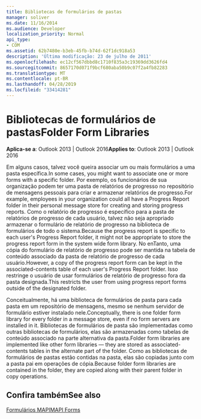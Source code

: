 ```yaml
---
title: Bibliotecas de formulários de pastas
manager: soliver
ms.date: 11/16/2014
ms.audience: Developer
localization_priority: Normal
api_type:
- COM
ms.assetid: 62b7480e-b3eb-45fb-b74d-62f1dc918a53
description: 'Última modificação: 23 de julho de 2011'
ms.openlocfilehash: ec12cf567dbbd8c1710f835a3c19369dd3626fd4
ms.sourcegitcommit: 8657170d071f9bcf680aba50b9c07f2a4fb82283
ms.translationtype: MT
ms.contentlocale: pt-BR
ms.lasthandoff: 04/28/2019
ms.locfileid: "33414281"
---
```

# <a name="folder-form-libraries"></a><span data-ttu-id="93778-103">Bibliotecas de formulários de pastas</span><span class="sxs-lookup"><span data-stu-id="93778-103">Folder Form Libraries</span></span>

  
  
<span data-ttu-id="93778-104">**Aplica-se a**: Outlook 2013 | Outlook 2016</span><span class="sxs-lookup"><span data-stu-id="93778-104">**Applies to**: Outlook 2013 | Outlook 2016</span></span> 
  
<span data-ttu-id="93778-105">Em alguns casos, talvez você queira associar um ou mais formulários a uma pasta específica.</span><span class="sxs-lookup"><span data-stu-id="93778-105">In some cases, you might want to associate one or more forms with a specific folder.</span></span> <span data-ttu-id="93778-106">Por exemplo, os funcionários de sua organização podem ter uma pasta de relatórios de progresso no repositório de mensagens pessoais para criar e armazenar relatórios de progresso.</span><span class="sxs-lookup"><span data-stu-id="93778-106">For example, employees in your organization could all have a Progress Report folder in their personal message store for creating and storing progress reports.</span></span> <span data-ttu-id="93778-107">Como o relatório de progresso é específico para a pasta de relatórios de progresso de cada usuário, talvez não seja apropriado armazenar o formulário de relatório de progresso na biblioteca de formulários de todo o sistema.</span><span class="sxs-lookup"><span data-stu-id="93778-107">Because the progress report is specific to each user's Progress Report folder, it might not be appropriate to store the progress report form in the system wide form library.</span></span> <span data-ttu-id="93778-108">No enTanto, uma cópia do formulário de relatório de progresso pode ser mantida na tabela de conteúdo associado da pasta de relatório de progresso de cada usuário.</span><span class="sxs-lookup"><span data-stu-id="93778-108">However, a copy of the progress report form can be kept in the associated-contents table of each user's Progress Report folder.</span></span> <span data-ttu-id="93778-109">Isso restringe o usuário de usar formulários de relatório de progresso fora da pasta designada.</span><span class="sxs-lookup"><span data-stu-id="93778-109">This restricts the user from using progress report forms outside of the designated folder.</span></span>
  
<span data-ttu-id="93778-110">Conceitualmente, há uma biblioteca de formulários de pasta para cada pasta em um repositório de mensagens, mesmo se nenhum servidor de formulário estiver instalado nele.</span><span class="sxs-lookup"><span data-stu-id="93778-110">Conceptually, there is one folder form library for every folder in a message store, even if no form servers are installed in it.</span></span> <span data-ttu-id="93778-111">Bibliotecas de formulários de pasta são implementadas como outras bibliotecas de formulários, elas são armazenadas como tabelas de conteúdo associado na parte alternativa da pasta.</span><span class="sxs-lookup"><span data-stu-id="93778-111">Folder form libraries are implemented like other form libraries — they are stored as associated-contents tables in the alternate part of the folder.</span></span> <span data-ttu-id="93778-112">Como as bibliotecas de formulários de pastas estão contidas na pasta, elas são copiadas junto com a pasta pai em operações de cópia.</span><span class="sxs-lookup"><span data-stu-id="93778-112">Because folder form libraries are contained in the folder, they are copied along with their parent folder in copy operations.</span></span>
  
## <a name="see-also"></a><span data-ttu-id="93778-113">Confira também</span><span class="sxs-lookup"><span data-stu-id="93778-113">See also</span></span>



[<span data-ttu-id="93778-114">Formulários MAPI</span><span class="sxs-lookup"><span data-stu-id="93778-114">MAPI Forms</span></span>](mapi-forms.md)

